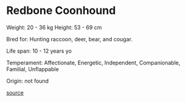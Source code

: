 # Redbone Coonhound

Weight: 20 - 36 kg
Height: 53 - 69 cm

Bred for: Hunting raccoon, deer, bear, and cougar.

Life span: 10 - 12 years yo

Temperament: Affectionate, Energetic, Independent, Companionable, Familial, Unflappable

Origin: not found

[source](https://api.thedogapi.com/v1/breeds/208)
